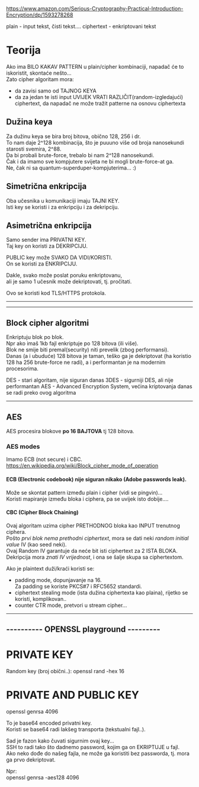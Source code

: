 

https://www.amazon.com/Serious-Cryptography-Practical-Introduction-Encryption/dp/1593278268

plain - input tekst, čisti tekst....
ciphertext - enkriptovani tekst

# Teorija

Ako ima BILO KAKAV PATTERN u plain/cipher kombinaciji, napadač će to iskoristit, skontaće nešto...  
Zato cipher algoritam mora:
- da zavisi samo od TAJNOG KEYA
- da za jedan te isti input UVIJEK VRATI RAZLIČIT(random-izgledajući) ciphertext, da napadač ne može tražit patterne na osnovu ciphertexta

## Dužina keya
Za dužinu keya se bira broj bitova, obično 128, 256 i dr.  
To nam daje 2^128 kombinacija, što je puuuno više od broja nanosekundi starosti svemira, 2^88.  
Da bi probali brute-force, trebalo bi nam 2^128 nanosekundi.  
Čak i da imamo sve kompjutere svijeta ne bi mogli brute-force-at ga.  
Ne, čak ni sa quantum-superduper-kompjuterima... :)


## Simetrična enkripcija
Oba učesnika u komunikaciji imaju TAJNI KEY.  
Isti key se koristi i za enkripciju i za dekripciju.


## Asimetrična enkripcija
Samo sender ima PRIVATNI KEY.  
Taj key on koristi za DEKRIPCIJU.

PUBLIC key može SVAKO DA VIDI/KORISTI.  
On se koristi za ENKRIPCIJU.

Dakle, svako može poslat poruku enkriptovanu,  
ali je samo 1 učesnik može dekriptovati, tj. pročitati.

Ovo se koristi kod TLS/HTTPS protokola.


---------------
---------------
## Block cipher algoritmi

Enkriptuju blok po blok.  
Npr ako imaš 1kb fajl enkriptuje po 128 bitova (ili više).  
Blok ne smije biti premal(security) niti prevelik (zbog performansi).  
Danas (a i ubuduće) 128 bitova je taman, teško ga je dekriptovat (ha koristio 128 ha 256 brute-force ne radi), 
a i performantan je na modernim procesorima.

DES - stari algoritam, nije siguran danas
3DES - sigurniji DES, ali nije performantan
AES - Advanced Encryption System, većina kriptovanja danas se radi preko ovog algoritma


-------------------------------
## AES
AES procesira blokove **po 16 BAJTOVA** tj 128 bitova.  


### AES modes
Imamo ECB (not secure) i CBC.  
https://en.wikipedia.org/wiki/Block_cipher_mode_of_operation

####  ECB (Electronic codebook) nije siguran nikako (Adobe passwords leak).  
Može se skontat pattern između plain i cipher (vidi se pingvin)...   
Koristi mapiranje između bloka i ciphera, pa se uvijek isto dobije....

#### CBC (Cipher Block Chaining)  
Ovaj algoritam uzima cipher PRETHODNOG bloka kao INPUT trenutnog ciphera.  
Pošto *prvi blok nema prethodni ciphertext*, mora se dati neki *random initial value* IV (kao seed neki).  
Ovaj Random IV garantuje da neće bit isti ciphertext za 2 ISTA BLOKA.  
Dekripcija mora *znati IV vrijednost*, i ona se šalje skupa sa ciphertextom.

Ako je plaintext duži/kraći koristi se:
- padding mode, dopunjavanje na 16.  
Za padding se koriste PKCS#7 i RFC5652 standardi.
- ciphertext stealing mode (ista dužina ciphertexta kao plaina), rijetko se koristi, komplikovan..
- counter CTR mode, pretvori u stream cipher...


---------------------------------------
---------- OPENSSL playground ---------
---------------------------------------

# PRIVATE KEY
Random key (broj obični..):
openssl rand -hex 16



# PRIVATE AND PUBLIC KEY
openssl genrsa 4096

To je base64 encoded privatni key.  
Koristi se base64 radi lakšeg transporta (tekstualni fajl..).

Sad je fazon kako čuvati sigurnim ovaj key...  
SSH to radi tako što dadnemo password, kojim ga on EKRIPTUJE u fajl.  
Ako neko dođe do našeg fajla, ne može ga koristiti bez passworda, tj. mora ga prvo dekriptovat.

Npr:  
openssl genrsa -aes128 4096







